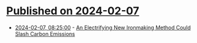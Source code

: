 # [Published on 2024-02-07](index.md)

* [2024-02-07, 08:25:00](https://soylentnews.org/article.pl?sid=24/02/06/087213&from=rss) - [An Electrifying New Ironmaking Method Could Slash Carbon Emissions](https://soylentnews.org/article.pl?sid=24/02/06/087213&from=rss)

